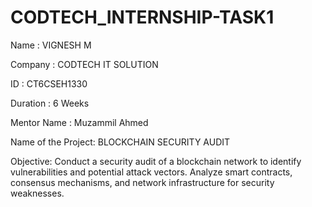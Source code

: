 # CODTECH_INTERNSHIP-TASK1
Name : VIGNESH M

Company : CODTECH IT SOLUTION 

ID : CT6CSEH1330

Duration : 6 Weeks

Mentor Name : Muzammil Ahmed

Name of the Project:
   BLOCKCHAIN SECURITY AUDIT

Objective:
   Conduct a security audit of a blockchain network to identify vulnerabilities
and potential attack vectors. Analyze smart contracts, consensus
mechanisms, and network infrastructure for security weaknesses.

